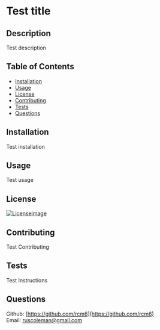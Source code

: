 
# Test title

## Description
Test description  
  
## Table of Contents
* [Installation](#installation)
* [Usage](#usage)
* [License](#license)
* [Contributing](#contributing)
* [Tests](#tests)
* [Questions](#questions)

## Installation
Test installation

## Usage

Test usage
## License
[![Licenseimage][image]][hyperlink]




[hyperlink]: https://opensource.org/licenses/MIT
[image]: https://img.shields.io/badge/License-MIT-yellow.svg





## Contributing

Test Contributing  
## Tests

Test Instructions  
  
## Questions

Github: [https://github.com/rcm6](https://github.com/rcm6)  
Email: ruscoleman@gmail.com
